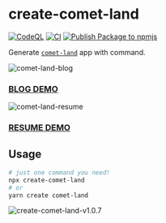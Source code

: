 # create-comet-land

[![CodeQL](https://github.com/hyesungoh/create-comet-land/actions/workflows/codeql.yml/badge.svg)](https://github.com/hyesungoh/create-comet-land/actions/workflows/codeql.yml) [![CI](https://github.com/hyesungoh/create-comet-land/actions/workflows/CI.yml/badge.svg)](https://github.com/hyesungoh/create-comet-land/actions/workflows/CI.yml) [![Publish Package to npmjs](https://github.com/hyesungoh/create-comet-land/actions/workflows/CD.yml/badge.svg)](https://github.com/hyesungoh/create-comet-land/actions/workflows/CD.yml)

Generate [`comet-land`](https://github.com/hyesungoh/comet-land) app with command.

![comet-land-blog](https://user-images.githubusercontent.com/26461307/159371599-95b2acd5-e5eb-482c-9ead-d8f601f034b5.png)

### [BLOG DEMO](https://comet-land-blog.vercel.app/)

![comet-land-resume](https://user-images.githubusercontent.com/26461307/160653172-c56a3b64-dfa9-4708-bf95-fca2fff47964.png)

### [RESUME DEMO](https://comet-land-resume.vercel.app/)

## Usage

```bash
# just one command you need!
npx create-comet-land
# or
yarn create comet-land
```

![create-comet-land-v1.0.7](https://user-images.githubusercontent.com/26461307/174654540-4f2ab425-8d94-40b0-aa0d-89ddd026c1f9.gif)
